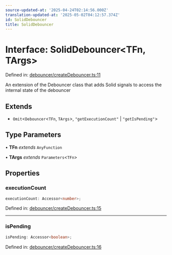 ```yaml
---
source-updated-at: '2025-04-24T02:14:56.000Z'
translation-updated-at: '2025-05-02T04:12:57.374Z'
id: SolidDebouncer
title: SolidDebouncer
---
```


<!-- DO NOT EDIT: this page is autogenerated from the type comments -->

# Interface: SolidDebouncer\<TFn, TArgs\>

Defined in: [debouncer/createDebouncer.ts:11](https://github.com/TanStack/pacer/blob/main/packages/solid-pacer/src/debouncer/createDebouncer.ts#L11)

An extension of the Debouncer class that adds Solid signals to access the internal state of the debouncer

## Extends

- `Omit`\<`Debouncer`\<`TFn`, `TArgs`\>, `"getExecutionCount"` \| `"getIsPending"`\>

## Type Parameters

• **TFn** *extends* `AnyFunction`

• **TArgs** *extends* `Parameters`\<`TFn`\>

## Properties

### executionCount

```ts
executionCount: Accessor<number>;
```

Defined in: [debouncer/createDebouncer.ts:15](https://github.com/TanStack/pacer/blob/main/packages/solid-pacer/src/debouncer/createDebouncer.ts#L15)

***

### isPending

```ts
isPending: Accessor<boolean>;
```

Defined in: [debouncer/createDebouncer.ts:16](https://github.com/TanStack/pacer/blob/main/packages/solid-pacer/src/debouncer/createDebouncer.ts#L16)
